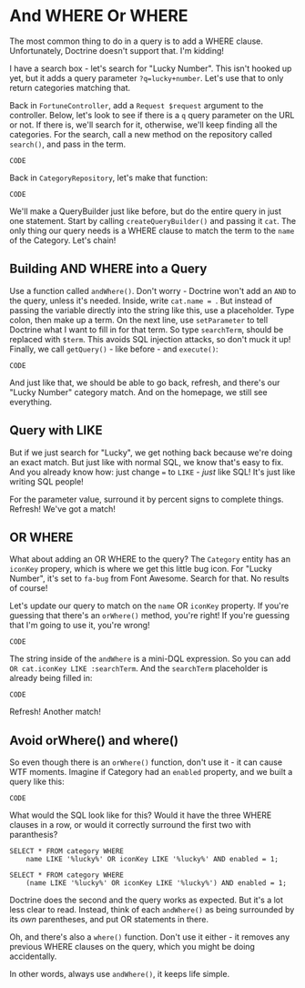 # And WHERE Or WHERE

The most common thing to do in a query is to add a WHERE clause. Unfortunately,
Doctrine doesn't support that. I'm kidding!

I have a search box - let's search for "Lucky Number". This isn't hooked
up yet, but it adds a query parameter `?q=lucky+number`. Let's use that to
only return categories matching that.

Back in `FortuneController`, add a `Request $request` argument to the controller.
Below, let's look to see if there is a `q` query parameter on the URL or not.
If there is, we'll search for it, otherwise, we'll keep finding all the categories.
For the search, call a new method on the repository called `search()`, and
pass in the term.

    CODE

Back in `CategoryRepository`, let's make that function:

    CODE

We'll make a QueryBuilder just like before, but do the entire query in just
one statement. Start by calling `createQueryBuilder()` and passing it `cat`.
The only thing our query needs is a WHERE clause to match the term to the
`name` of the Category. Let's chain!

## Building AND WHERE into a Query

Use a function called `andWhere()`. Don't worry - Doctrine won't add an
`AND` to the query, unless it's needed. Inside, write `cat.name = `. But
instead of passing the variable directly into the string like this, use a
placeholder. Type colon, then make up a term. On the next line, use `setParameter`
to tell Doctrine what I want to fill in for that term. So type `searchTerm`,
should be replaced with `$term`. This avoids SQL injection attacks, so don't
muck it up! Finally, we call `getQuery()` - like before - and `execute()`:

    CODE

And just like that, we should be able to go back, refresh, and there's our
"Lucky Number" category match. And on the homepage, we still see everything.

## Query with LIKE

But if we just search for "Lucky", we get nothing back because we're doing
an exact match. But just like with normal SQL, we know that's easy to fix.
And you already know how:  just change `=` to `LIKE` - *just* like SQL! It's
just like writing SQL people!

For the parameter value, surround it by percent signs to complete things.
Refresh! We've got a match!

## OR WHERE

What about adding an OR WHERE to the query? The `Category` entity has an
`iconKey` propery, which is where we get this little bug icon. For "Lucky Number",
it's set to `fa-bug` from Font Awesome. Search for that. No results of course!

Let's update our query to match on the `name` OR `iconKey` property. If you're
guessing that there's an `orWhere()` method, you're right! If you're guessing
that I'm going to use it, you're wrong!

    CODE

The string inside of the `andWhere` is a mini-DQL expression. So you can
add ` OR cat.iconKey LIKE :searchTerm`. And the `searchTerm` placeholder
is already being filled in:

    CODE

Refresh! Another match! 

## Avoid orWhere() and where()

So even though there is an `orWhere()` function, don't use it - it can cause
WTF moments. Imagine if Category had an `enabled` property, and we built
a query like this:

    CODE

What would the SQL look like for this? Would it have the three WHERE clauses
in a row, or would it correctly surround the first two with paranthesis?

    SELECT * FROM category WHERE
        name LIKE '%lucky%' OR iconKey LIKE '%lucky%' AND enabled = 1;

    SELECT * FROM category WHERE
        (name LIKE '%lucky%' OR iconKey LIKE '%lucky%') AND enabled = 1;

Doctrine does the second and the query works as expected. But it's a lot
less clear to read. Instead, think of each `andWhere()` as being surrounded
by its *own* parentheses, and put OR statements in there.

Oh, and there's also a `where()` function. Don't use it either - it removes
any previous WHERE clauses on the query, which you might be doing accidentally.

In other words, always use `andWhere()`, it keeps life simple.
